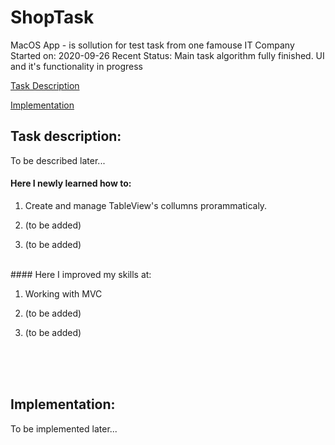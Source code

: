 # ShopTask
MacOS App - is sollution for test task from one famouse IT Company
Started on: 2020-09-26
Recent Status: Main task algorithm fully finished. UI and it's functionality in progress

[Task Description](#description)

[Implementation](#implementation)

## Task description:
To be described later...

#### Here I newly learned how to:
  1. Create and manage TableView's collumns prorammaticaly.
  
  2. (to be added)
  
  3. (to be added)
  
<br> 
  #### Here I improved my skills at:
  
  1. Working with MVC
  
  2. (to be added)
  
  3. (to be added)
  
<br>
<br>
<br>
  
## Implementation: 

To be implemented later...
